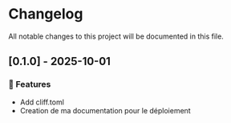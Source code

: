 # Changelog

All notable changes to this project will be documented in this file.

## [0.1.0] - 2025-10-01

### 🚀 Features

- Add cliff.toml
- Creation de ma documentation pour le déploiement

<!-- generated by git-cliff -->
